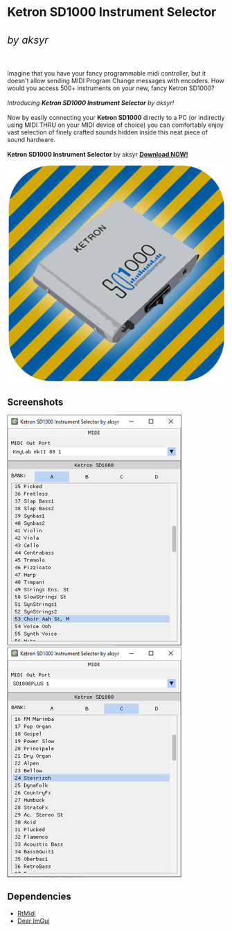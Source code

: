 # Ketron SD1000 Instrument Selector <br><sup><h6>_by aksyr_</h6></sup>
Imagine that you have your fancy programmable midi controller, but it doesn't allow sending MIDI Program Change messages with encoders. How would you access 500+ instruments on your new, fancy Ketron SD1000?
<br><br>
_Introducing **Ketron SD1000 Instrument Selector** by aksyr!_
<br><br>
Now by easily connecting your **Ketron SD1000** directly to a PC (or indirectly using MIDI THRU on your MIDI device of choice) you can 
comfortably enjoy vast selection of finely crafted sounds hidden inside this neat piece of sound hardware.
<br><br>
**Ketron SD1000 Instrument Selector** by aksyr **[Download NOW!](https://github.com/aksyr/Ketron-SD1000-Instrument-Selector/releases/download/1.0/Ketron.SD1000.Sound.Selector.by.aksyr.Win.edition.zip)**

![sample](https://github.com/aksyr/Ketron-SD1000-Instrument-Selector/raw/master/Assets/icon.png)

Screenshots
-----
![sample](https://github.com/aksyr/Ketron-SD1000-Instrument-Selector/raw/master/Assets/screenshot1.PNG)
![sample](https://github.com/aksyr/Ketron-SD1000-Instrument-Selector/raw/master/Assets/screenshot2.PNG)

Dependencies
------------
* [RtMidi](https://github.com/thestk/rtmidi)
* [Dear ImGui](https://github.com/ocornut/imgui)
